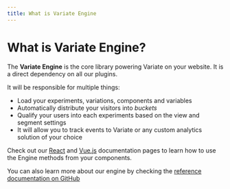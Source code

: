 ```yaml
---
title: What is Variate Engine
---
```


# What is Variate Engine?

The **Variate Engine** is the core library powering Variate on your website. It is a direct dependency on all our plugins.

It will be responsible for multiple things:

- Load your experiments, variations, components and variables
- Automatically distribute your visitors into *buckets*
- Qualify your users into each experiments based on the view and segment settings
- It will allow you to track events to Variate or any custom analytics solution of your choice

Check out our [React](/react) and [Vue.js](/vue) documentation pages to learn how to use the Engine methods from your components.

You can also learn more about our engine by checking the [reference documentation on GitHub](https://variateapp.github.io/variate-engine/) 
